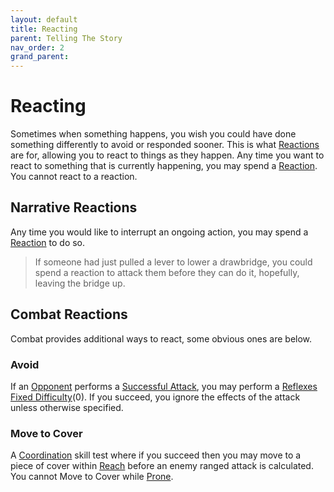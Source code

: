 ```yaml
---
layout: default
title: Reacting
parent: Telling The Story
nav_order: 2
grand_parent:
---
```


# Reacting

Sometimes when something happens, you wish you could have done something differently to avoid or responded sooner. This is what [Reactions](Game/Blocks/Core/Reactions) are for, allowing you to react to things as they happen. Any time you want to react to something that is currently happening, you may spend a [Reaction](Game/Blocks/Core/Reaction). You cannot react to a reaction.

## Narrative Reactions

Any time you would like to interrupt an ongoing action, you may spend a [Reaction](Game/Blocks/Core/Reaction) to do so.

> If someone had just pulled a lever to lower a drawbridge, you could spend a reaction to attack them before they can do it, hopefully, leaving the bridge up.

## Combat Reactions

Combat provides additional ways to react, some obvious ones are below.

### Avoid

If an [Opponent](Terminology#Opponent) performs a [Successful Attack](Terminology#Successful%20Attack), you may perform a [Reflexes](Agility#Reflexes) [Fixed Difficulty](Skills#Fixed%20Difficulty)(0). If you succeed, you ignore the effects of the attack unless otherwise specified.

### Move to Cover

A [Coordination](Agility#Coordination) skill test where if you succeed then you may move to a piece of cover within [Reach](Movement#Reach) before an enemy ranged attack is calculated. You cannot Move to Cover while [Prone](Effects#Prone).
